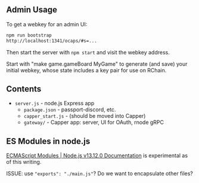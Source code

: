 
## Admin Usage

To get a webkey for an admin UI:

```bash
npm run bootstrap
http://localhost:1341/ocaps/#s=...
```

Then start the server with `npm start` and visit the webkey address.


Start with "make game.gameBoard MyGame" to generate (and save) your initial
webkey, whose state includes a key pair for use on RChain.

## Contents

 - `server.js` - node.js Express app
   - `package.json` - passport-discord, etc.
   - `capper_start.js` - (should be moved into Capper)
   - `gateway/` - Capper app: server, UI for OAuth, rnode gRPC

## ES Modules in node.js

[ECMAScript Modules \| Node\.js v13\.12\.0 Documentation](https://nodejs.org/api/esm.html)
is experimental as of this writing.

ISSUE: use `"exports": "./main.js"`? Do we want to encapsulate other files?
